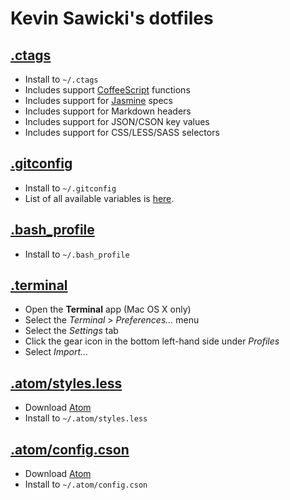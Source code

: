 # Kevin Sawicki's dotfiles

## [.ctags](https://raw.github.com/kevinsawicki/dotfiles/master/.ctags)

  * Install to `~/.ctags`
  * Includes support [CoffeeScript](http://coffeescript.org/) functions
  * Includes support for [Jasmine](http://pivotal.github.com/jasmine/) specs
  * Includes support for Markdown headers
  * Includes support for JSON/CSON key values
  * Includes support for CSS/LESS/SASS selectors

## [.gitconfig](https://raw.github.com/kevinsawicki/dotfiles/master/.gitconfig)

  * Install to `~/.gitconfig`
  * List of all available variables is [here](http://git-scm.com/docs/git-config#_variables).

## [.bash_profile](https://raw.github.com/kevinsawicki/dotfiles/master/.bash_profile)

  * Install to `~/.bash_profile`

## [.terminal](https://raw.github.com/kevinsawicki/dotfiles/master/.terminal)

  * Open the **Terminal** app (Mac OS X only)
  * Select the *Terminal* > *Preferences...* menu
  * Select the *Settings* tab
  * Click the gear icon in the bottom left-hand side under *Profiles*
  * Select *Import...*

## [.atom/styles.less](https://raw.github.com/kevinsawicki/dotfiles/master/.atom/styles.less)

  * Download [Atom](https://atom.io)
  * Install to `~/.atom/styles.less`

## [.atom/config.cson](https://raw.github.com/kevinsawicki/dotfiles/master/.atom/config.cson)

  * Download [Atom](https://atom.io)
  * Install to `~/.atom/config.cson`
